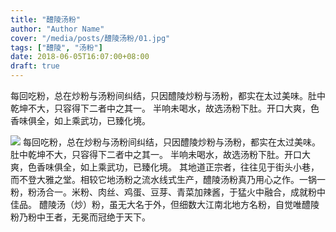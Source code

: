 ```yaml
---
title: "醴陵汤粉"
author: "Author Name"
cover: "/media/posts/醴陵汤粉/01.jpg"
tags: ["醴陵", "汤粉"]
date: 2018-06-05T16:07:00+08:00
draft: true
---
```


每回吃粉，总在炒粉与汤粉间纠结，只因醴陵炒粉与汤粉，都实在太过美味。肚中乾坤不大，只容得下二者中之其一。
半响未喝水，故选汤粉下肚。开口大爽，色香味俱全，如上乘武功，已臻化境。

<!--more-->
![](/media/posts/醴陵汤粉/01.jpg)
每回吃粉，总在炒粉与汤粉间纠结，只因醴陵炒粉与汤粉，都实在太过美味。肚中乾坤不大，只容得下二者中之其一。
半响未喝水，故选汤粉下肚。开口大爽，色香味俱全，如上乘武功，已臻化境。
其地道正宗者，往往见于街头小巷，而不登大雅之堂。相较它地汤粉之流水线式生产，醴陵汤粉真乃用心之作。一锅一粉，粉汤合一。米粉、肉丝、鸡蛋、豆芽、青菜加辣酱，于猛火中融合，成就粉中佳品。
醴陵汤（炒）粉，虽无大名于外，但细数大江南北地方名粉，自觉唯醴陵粉乃粉中王者，无冕而冠绝于天下。
